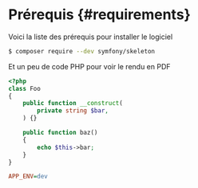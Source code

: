 # Prérequis {#requirements}

Voici la liste des prérequis pour installer le logiciel

```bash
$ composer require --dev symfony/skeleton
```

Et un peu de code PHP pour voir le rendu en PDF

```php
<?php
class Foo
{
    public function __construct(
        private string $bar,
    ) {}

    public function baz()
    {
        echo $this->bar;
    }
}
```

```ini
APP_ENV=dev
```